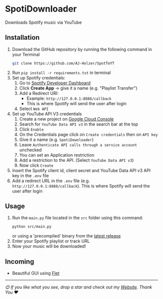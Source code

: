 # SpotiDownloader

Downloads Spotify music via YouTube

## Installation

1. Download the GitHub repository by running the following command in your Terminal
   ```bash
   git clone https://github.com/AJ-Holzer/SpotToYT
   ```
2. Run `pip install -r requirements.txt` in terminal
3. Set up Spotify credentials:
   1. Go to [Spotify Developer Dashboard](https://developer.spotify.com/dashboard/)
   2. Click **Create App** -> give it a name (e.g. "Playlist Transfer")
   3. Add a Redirect URI:
      - Example: `http://127.0.0.1:8888/callback`
      - This is where Spotify will send the user after login
   4. Select `Web API`
4. Set up YouTube API V3 credentials
   1. Create a new project on [Google Cloud Console](https://console.cloud.google.com)
   2. Search for `YouTube Data API v3` in the search bar at the top
   3. Click `Enable`
   4. On the Credentials page click on `Create credentials` then on `API key`
   5. Give it a name (e.g. `SpotiDownloader`)
   6. Leave `Authenticate API calls through a service account` unchecked
   7. You can set an Application restriction
   8. Add a restriction to the API. (Select `YouTube Data API v3`)
   9. Now click `Create`
5. Insert the Spotify client id, client secret and YouTube Data API v3 API key in the `.env` file
6. Add a redirect URL in the `.env` file (e.g. `http://127.0.0.1:8888/callback`). This is where Spotify will send the user after login

## Usage

1. Run the `main.py` file located in the `src` folder using this command:
   ```bash
   python src/main.py
   ```
   or using a 'precompiled' binary from the [latest release](https://github.com/AJ-Holzer/SpotiDownloader/releases/latest)
2. Enter your Spotify playlist or track URL
3. Now your music will be downloaded!

## Incoming

- Beautiful GUI using [Flet](https://flet.dev)

---

_😊 If you like what you see, drop a star and check out my [Website](https://ajservers.site). Thank You ♥️_
